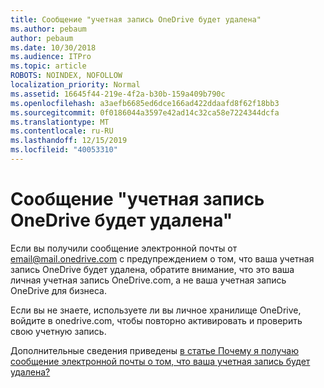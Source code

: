 ```yaml
---
title: Сообщение "учетная запись OneDrive будет удалена"
ms.author: pebaum
author: pebaum
ms.date: 10/30/2018
ms.audience: ITPro
ms.topic: article
ROBOTS: NOINDEX, NOFOLLOW
localization_priority: Normal
ms.assetid: 16645f44-219e-4f2a-b30b-159a409b790c
ms.openlocfilehash: a3aefb6685ed6dce166ad422ddaafd8f62f18bb3
ms.sourcegitcommit: 0f0186044a3597e42ad14c32ca58e7224344dcfa
ms.translationtype: MT
ms.contentlocale: ru-RU
ms.lasthandoff: 12/15/2019
ms.locfileid: "40053310"
---
```

# <a name="onedrive-account-will-be-deleted-message"></a>Сообщение "учетная запись OneDrive будет удалена"

Если вы получили сообщение электронной почты от email@mail.onedrive.com с предупреждением о том, что ваша учетная запись OneDrive будет удалена, обратите внимание, что это ваша личная учетная запись OneDrive.com, а не ваша учетная запись OneDrive для бизнеса. 
  
Если вы не знаете, используете ли вы личное хранилище OneDrive, войдите в onedrive.com, чтобы повторно активировать и проверить свою учетную запись.
  
Дополнительные сведения приведены [в статье Почему я получаю сообщение электронной почты о том, что ваша учетная запись будет удалена?](https://go.microsoft.com/fwlink/?linkid=2036151&amp;clcid=0x409)
  

